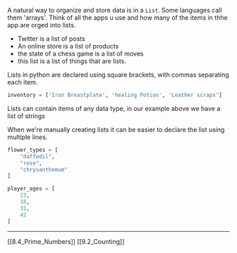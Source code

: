 A natural way to organize and store data is in a `List`.
Some languages call them 'arrays'.
Think of all the apps u use and how many of the items in thhe app are orged into lists.
- Twitter is a list of posts
- An online store is a list of products
- the state of a chess game is a list of moves
- this list is a list of things that are lists.

Lists in python are declared using square brackets, with commas separating each item.
``` python
inventory = ['Iron Breastplate', 'healing Potion', 'Leather scraps']
```

Lists can contain items of any data type, in our example above we have a list of strings

When we're manually creating lists it can be easier to declare the list using multiple lines.
``` python
flower_types = [
    "daffodil",
    "rose",
    "chrysanthemum"
]

player_ages = [
    23,
    18,
    31,
    42
]
```

---
[[8.4_Prime_Numbers]]
[[9.2_Counting]]